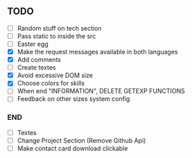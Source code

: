 ## TODO
- [ ] Random stuff on tech section
- [ ] Pass static to inside the src
- [ ] Easter egg
- [x] Make the request messages available in both languages
- [x] Add comments
- [ ] Create textes
- [x] Avoid excessive DOM size
- [x] Choose colors for skills
- [ ] When end "INFORMATION", DELETE GETEXP FUNCTIONS
- [ ] Feedback on other sizes system config

### END
- [ ] Textes
- [ ] Change Project Section (Remove Github Api)
- [ ] Make contact card download clickable

